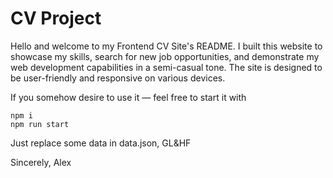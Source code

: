 # CV Project

Hello and welcome to my Frontend CV Site's README. I built this website to showcase my skills, search for new job opportunities, and demonstrate my web development capabilities in a semi-casual tone. The site is designed to be user-friendly and responsive on various devices.

If you somehow desire to use it — feel free to start it with
```
npm i
npm run start
```

Just replace some data in data.json, GL&HF

Sincerely,
Alex